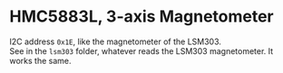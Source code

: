 # HMC5883L, 3-axis Magnetometer

I2C address `0x1E`, like the magnetometer of the LSM303.  
See in the `lsm303` folder, whatever reads the LSM303 magnetometer. It works the same.
